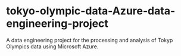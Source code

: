 # tokyo-olympic-data-Azure-data-engineering-project
A data engineering project for the processing and analysis of Tokyp Olympics data using Microsoft Azure.
